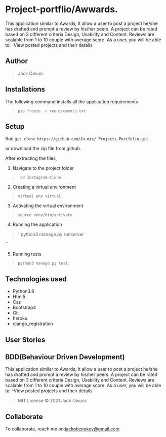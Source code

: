 # Project-portflio/Awwards.
This application similar to Awards; It allow a user to post a project he/she has drafted and prompt a review by his/her peers. A project can be rated based on 3 different criteria Design, Usability and Content. Reviews are scalable from 1 to 10 couple with average score. As a user, you will be able to: -View posted projects and their details 
## Author
>  Jack Owuor.

## Installations

The following command installs all the application requirements
>``pip freeze -r requirements.txt`` 

## Setup
Run 
``git clone https://github.com/Jn-mic/
Projects-Portfolio.git``

or download the zip file from github.

After extracting the files, 

1. Navigate to the project folder
>`` cd Instagram-Clone.`` 

2. Creating a virtual environment
>``virtual env virtual.``

3. Activating the virtual environment
>``source venv/bin/activate.``

4. Running the application
>``python3 manage.py runserver 

``

5. Running tests

 > ``python3 manage.py test.``

## Technologies used
* Python3.8
* Html5
* Css
* Bootstrap4
* Git
* heroku
* django_registration

## User Stories

## BDD(Behaviour Driven Development)
This application similar to Awards; It allow a user to post a project he/she has drafted and prompt a review by his/her peers. A project can be rated based on 3 different criteria Design, Usability and Content. Reviews are scalable from 1 to 10 couple with average score. As a user, you will be able to: -View posted projects and their details 

> MIT License &copy; 2021 Jack  Owuor.

## Collaborate
To collaborate, reach me on:[jackotienokey@gmail.com]()
